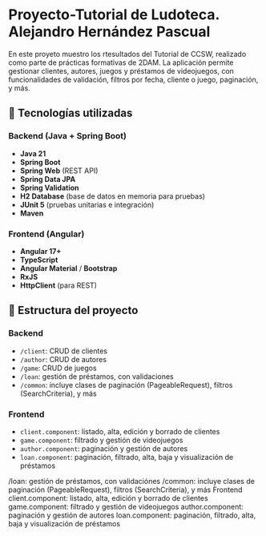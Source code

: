 # Proyecto-Tutorial de Ludoteca. Alejandro Hernández Pascual

En este proyeto muestro los rtesultados del Tutorial de CCSW, realizado como parte de prácticas formativas de 2DAM. 
La aplicación permite gestionar clientes, autores, juegos y préstamos de videojuegos, con funcionalidades de validación, filtros por fecha, cliente o juego, paginación, y más.

## 🚀 Tecnologías utilizadas

### Backend (Java + Spring Boot)
- **Java 21**
- **Spring Boot**
- **Spring Web** (REST API)
- **Spring Data JPA**
- **Spring Validation**
- **H2 Database** (base de datos en memoria para pruebas)
- **JUnit 5** (pruebas unitarias e integración)
- **Maven**

### Frontend (Angular)
- **Angular 17+**
- **TypeScript**
- **Angular Material** / **Bootstrap**
- **RxJS**
- **HttpClient** (para REST)

## 📂 Estructura del proyecto

### Backend
- `/client`: CRUD de clientes
- `/author`: CRUD de autores
- `/game`: CRUD de juegos
- `/loan`: gestión de préstamos, con validaciones
- `/common`: incluye clases de paginación (PageableRequest), filtros (SearchCriteria), y más

### Frontend
- `client.component`: listado, alta, edición y borrado de clientes
- `game.component`: filtrado y gestión de videojuegos
- `author.component`: paginación y gestión de autores
- `loan.component`: paginación, filtrado, alta, baja y visualización de préstamos

/loan: gestión de préstamos, con validaciónes
/common: incluye clases de paginación (PageableRequest), filtros (SearchCriteria), y más
Frontend
client.component: listado, alta, edición y borrado de clientes
game.component: filtrado y gestión de videojuegos
author.component: paginación y gestión de autores
loan.component: paginación, filtrado, alta, baja y visualización de préstamos
